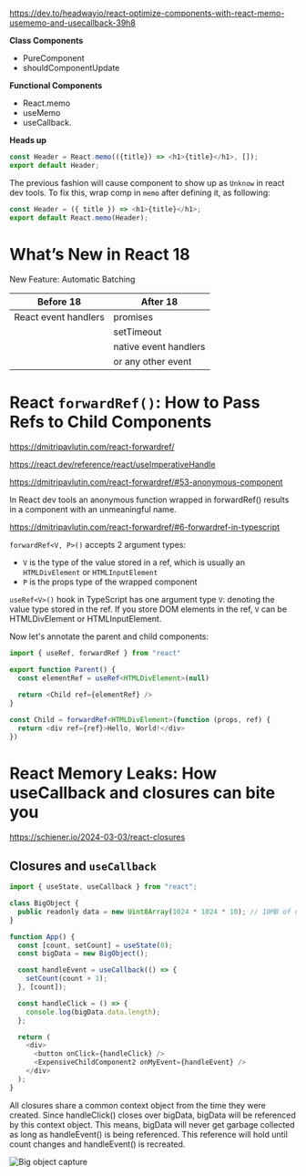 https://dev.to/headwayio/react-optimize-components-with-react-memo-usememo-and-usecallback-39h8

**Class Components**

- PureComponent
- shouldComponentUpdate

**Functional Components**

- React.memo
- useMemo
- useCallback.

**Heads up**

```js
const Header = React.memo(({title}) => <h1>{title}</h1>, []);
export default Header;
```

The previous fashion will cause component to show up as `Unknow` in react dev tools. To fix this, wrap comp in `memo` after defining it, as following:

```js
const Header = ({ title }) => <h1>{title}</h1>;
export default React.memo(Header);
```

# What’s New in React 18

New Feature: Automatic Batching

| Before 18            | After 18              |
| -------------------- | --------------------- |
| React event handlers | promises              |
|                      | setTimeout            |
|                      | native event handlers |
|                      | or any other event    |

# React `forwardRef()`: How to Pass Refs to Child Components

https://dmitripavlutin.com/react-forwardref/

https://react.dev/reference/react/useImperativeHandle

https://dmitripavlutin.com/react-forwardref/#53-anonymous-component

In React dev tools an anonymous function wrapped in forwardRef() results in a component with an unmeaningful name.

https://dmitripavlutin.com/react-forwardref/#6-forwardref-in-typescript

`forwardRef<V, P>()` accepts 2 argument types:

- `V` is the type of the value stored in a ref, which is usually an `HTMLDivElement` or `HTMLInputElement`
- `P` is the props type of the wrapped component

`useRef<V>()` hook in TypeScript has one argument type `V`: denoting the value type stored in the ref. If you store DOM elements in the ref, `V` can be HTMLDivElement or HTMLInputElement.

Now let's annotate the parent and child components:
```ts
import { useRef, forwardRef } from "react"

export function Parent() {
  const elementRef = useRef<HTMLDivElement>(null)

  return <Child ref={elementRef} />
}

const Child = forwardRef<HTMLDivElement>(function (props, ref) {
  return <div ref={ref}>Hello, World!</div>
})
```

# React Memory Leaks: How useCallback and closures can bite you

https://schiener.io/2024-03-03/react-closures

## Closures and `useCallback`

```js
import { useState, useCallback } from "react";

class BigObject {
  public readonly data = new Uint8Array(1024 * 1024 * 10); // 10MB of data
}

function App() {
  const [count, setCount] = useState(0);
  const bigData = new BigObject();

  const handleEvent = useCallback(() => {
    setCount(count + 1);
  }, [count]);

  const handleClick = () => {
    console.log(bigData.data.length);
  };

  return (
    <div>
      <button onClick={handleClick} />
      <ExpensiveChildComponent2 onMyEvent={handleEvent} />
    </div>
  );
}
```

All closures share a common context object from the time they were created. Since handleClick() closes over bigData, bigData will be referenced by this context object. This means, bigData will never get garbage collected as long as handleEvent() is being referenced. This reference will hold until count changes and handleEvent() is recreated.

![Big object capture](https://schiener.io/assets/img/react-closures-bigObjectCapture.png)


